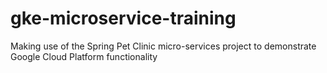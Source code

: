 # gke-microservice-training
Making use of the Spring Pet Clinic micro-services project to demonstrate Google Cloud Platform functionality
